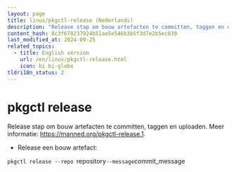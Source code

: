 ```yaml
---
layout: page
title: linux/pkgctl-release (Nederlands)
description: "Release stap om bouw artefacten te committen, taggen en uploaden."
content_hash: 8c3f678237924b51ae5e546b3b5f3d7e2b5ec030
last_modified_at: 2024-09-25
related_topics:
  - title: English version
    url: /en/linux/pkgctl-release.html
    icon: bi bi-globe
tldri18n_status: 2
---
```

# pkgctl release

Release stap om bouw artefacten te committen, taggen en uploaden.
Meer informatie: <https://manned.org/pkgctl-release.1>.

- Release een bouw artefact:

`pkgctl release --repo `<span class="tldr-var badge badge-pill bg-dark-lm bg-white-dm text-white-lm text-dark-dm font-weight-bold">repository</span>` --message `<span class="tldr-var badge badge-pill bg-dark-lm bg-white-dm text-white-lm text-dark-dm font-weight-bold">commit_message</span>
